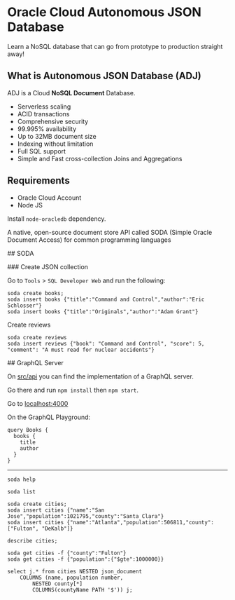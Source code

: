 # Oracle Cloud Autonomous JSON Database

Learn a NoSQL database that can go from prototype to production straight away!

## What is Autonomous JSON Database (ADJ)

ADJ is a Cloud **NoSQL Document** Database.

- Serverless scaling
- ACID transactions
- Comprehensive security
- 99.995% availability
- Up to 32MB document size
- Indexing without limitation
- Full SQL support
- Simple and Fast cross-collection Joins and Aggregations

## Requirements

- Oracle Cloud Account
- Node JS

Install `node-oracledb` dependency.

A native, open-source document store API called SODA (Simple Oracle Document Access) for common programming languages

## SODA

### Create JSON collection

Go to `Tools` > `SQL Developer Web` and run the following:

```
soda create books;
soda insert books {"title":"Command and Control","author":"Eric Schlosser"}
soda insert books {"title":"Originals","author":"Adam Grant"}
```

Create reviews

```
soda create reviews
soda insert reviews {"book": "Command and Control", "score": 5, "comment": "A must read for nuclear accidents"}
```

## GraphQL Server

On [src/api](./src/api) you can find the implementation of a GraphQL server.

Go there and run `npm install` then `npm start`.

Go to [localhost:4000](http://localhost:4000/)

On the GraphQL Playground:

```
query Books {
  books {
    title
    author
  }
}
```

---

```
soda help
```

```
soda list
```

```
soda create cities;
soda insert cities {"name":"San Jose","population":1021795,"county":"Santa Clara"}
soda insert cities {"name":"Atlanta","population":506811,"county":["Fulton", "DeKalb"]}
```

```
describe cities;
```

```
soda get cities -f {"county":"Fulton"}
soda get cities -f {"population":{"$gte":1000000}}
```

```
select j.* from cities NESTED json_document
    COLUMNS (name, population number,
        NESTED county[*]
        COLUMNS(countyName PATH '$')) j;
```
